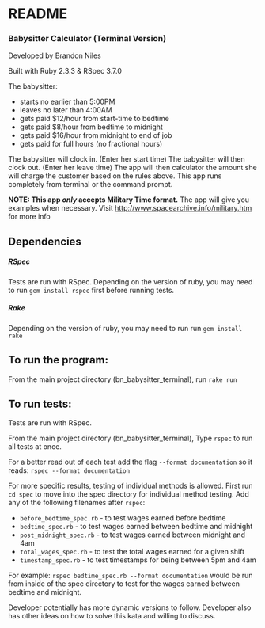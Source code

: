 # README
### Babysitter Calculator (Terminal Version)
Developed by Brandon Niles

Built with Ruby 2.3.3 & RSpec 3.7.0


The babysitter:

- starts no earlier than 5:00PM
- leaves no later than 4:00AM
- gets paid $12/hour from start-time to bedtime
- gets paid $8/hour from bedtime to midnight
- gets paid $16/hour from midnight to end of job
- gets paid for full hours (no fractional hours)

The babysitter will clock in.         (Enter her start time)
The babysitter will then clock out.   (Enter her leave time)
The app will then calculator the amount she will charge the customer based on the rules above.
This app runs completely from terminal or the command prompt.

**NOTE: This app _only_ accepts Military Time format.**
The app will give you examples when necessary.
Visit http://www.spacearchive.info/military.htm for more info

## Dependencies

##### RSpec
Tests are run with RSpec. Depending on the version of ruby, you may need to run
`gem install rspec` first before running tests.

##### Rake
Depending on the version of ruby, you may need to run
run `gem install rake`

## To run the program:

From the main project directory (bn_babysitter_terminal), run `rake run`

## To run tests:

Tests are run with RSpec.

From the main project directory (bn_babysitter_terminal),
Type `rspec` to run all tests at once.

For a better read out of each test add the flag `--format documentation`
so it reads: `rspec --format documentation`

For more specific results, testing of individual methods is allowed.
First run `cd spec` to move into the spec directory for individual method testing.
Add any of the following filenames after `rspec`:

* `before_bedtime_spec.rb` - to test wages earned before bedtime
* `bedtime_spec.rb` - to test wages earned between bedtime and midnight
* `post_midnight_spec.rb` - to test wages earned between midnight and 4am
* `total_wages_spec.rb` - to test the total wages earned for a given shift
* `timestamp_spec.rb` - to test timestamps for being between 5pm and 4am

For example:
`rspec bedtime_spec.rb --format documentation` would be run from inside of the spec directory to test for the wages earned between bedtime and midnight.

Developer potentially has more dynamic versions to follow.
Developer also has other ideas on how to solve this kata and willing to discuss.
